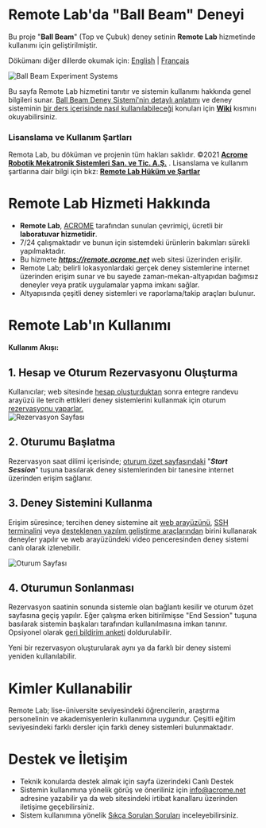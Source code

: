 # Remote Lab'da "Ball Beam" Deneyi 
Bu proje "**Ball Beam**" (Top ve Çubuk) deney setinin **Remote Lab** hizmetinde kullanımı için geliştirilmiştir.

Dökümanı diğer dillerde okumak için:  [English](https://github.com/candancaner/ball-beam/blob/main/README.md)  |  [Français](https://github.com/candancaner/ball-beam/blob/main/lang/french/ReadMe.md/)

![Ball Beam Experiment Systems](https://github.com/candancaner/ball-beam/raw/main/images/bb_remotelab.png)

Bu sayfa Remote Lab hizmetini tanıtır ve sistemin kullanımı hakkında genel bilgileri sunar. [Ball Beam Deney Sistemi'nin detaylı anlatımı](https://github.com/candancaner/ball-beam/wiki/T%C3%BCrk%C3%A7e:-Ball-Beam-Deney-Sistemi-Bilgileri) ve deney sisteminin [bir ders içerisinde nasıl kullanılabileceği](https://github.com/candancaner/ball-beam/wiki/T%C3%BCrk%C3%A7e:-Ball-Beam-Deney-Sisteminin-Ders-%C4%B0%C3%A7erisinde-Kullan%C4%B1lmas%C4%B1) konuları için [**Wiki**](https://github.com/candancaner/ball-beam/wiki) kısmını okuyabilirsiniz.

### Lisanslama ve Kullanım Şartları
Remota Lab, bu döküman ve projenin tüm hakları saklıdır. ©2021 [**Acrome Robotik Mekatronik Sistemleri San. ve Tic. A.Ş.**](https://www.acrome.net/) . Lisanslama ve kullanım şartlarına dair bilgi için bkz: [**Remote Lab Hüküm ve Şartlar**](https://remote.acrome.net/hukum-sartlar)

# Remote Lab Hizmeti Hakkında

 - **Remote Lab**, [ACROME](https://www.acrome.net/) tarafından sunulan çevrimiçi, ücretli bir **laboratuvar hizmetidir**. 
 - 7/24 çalışmaktadır ve bunun için sistemdeki ürünlerin bakımları sürekli yapılmaktadır.
 - Bu hizmete ***https://remote.acrome.net*** web sitesi üzerinden erişilir. 
 - Remote Lab; belirli lokasyonlardaki gerçek deney sistemlerine internet üzerinden erişim sunar ve bu sayede zaman-mekan-altyapıdan bağımsız deneyler veya pratik uygulamalar yapma imkanı sağlar.
 - Altyapısında çeşitli deney sistemleri ve raporlama/takip araçları bulunur. 

# Remote Lab'ın Kullanımı 

**Kullanım Akışı:**

## 1. Hesap ve Oturum Rezervasyonu Oluşturma
Kullanıcılar; web sitesinde [hesap oluşturduktan](https://github.com/candancaner/ball-beam/wiki/T%C3%BCrk%C3%A7e:-1_Nas%C4%B1l-Kullanabilirim?#11-kullan%C4%B1c%C4%B1-hesab%C4%B1-olu%C5%9Fturmak) sonra entegre randevu arayüzü ile tercih ettikleri deney sistemlerini kullanmak için oturum [rezervasyonu yaparlar.](https://github.com/candancaner/ball-beam/wiki/T%C3%BCrk%C3%A7e:-1_Nas%C4%B1l-Kullanabilirim?#12-deney-sistemini-kullanmak-i%C3%A7in-oturum-rezervasyonu-yapmak) 
<br>
![Rezervasyon Sayfası](https://github.com/candancaner/ball-beam/raw/main/images/BB_Booking.PNG)

## 2. Oturumu Başlatma
Rezervasyon saat dilimi içerisinde; [oturum özet sayfasındaki](https://github.com/candancaner/ball-beam/wiki/T%C3%BCrk%C3%A7e#13-rezervasyon-saatinde-oturumu-a%C3%A7mak) "***Start Session***" tuşuna basılarak deney sistemlerinden bir tanesine internet üzerinden erişim sağlanır. 

## 3. Deney Sistemini Kullanma
Erişim süresince; tercihen deney sistemine ait [web arayüzünü](https://github.com/candancaner/ball-beam/wiki/T%C3%BCrk%C3%A7e:-1_Nas%C4%B1l-Kullanabilirim?#142-oturum-ara-y%C3%BCz%C3%BCnde-deney-sistemi-kontrolleri), [SSH terminalini](https://github.com/candancaner/ball-beam/wiki/T%C3%BCrk%C3%A7e:-1_Nas%C4%B1l-Kullanabilirim?#21-cihaz-%C3%9Czerinde-uzaktan-yaz%C4%B1l%C4%B1m-geli%C5%9Ftirme) veya [desteklenen yazılım geliştirme araçlarından](https://github.com/candancaner/ball-beam/wiki/T%C3%BCrk%C3%A7e:-1_Nas%C4%B1l-Kullanabilirim?#2-desteklenen-yaz%C4%B1l%C4%B1m-geli%C5%9Ftirme-ara%C3%A7lar%C4%B1-nelerdir) birini kullanarak deneyler yapılır ve web arayüzündeki video penceresinden deney sistemi canlı olarak izlenebilir.

![Oturum Sayfası](https://github.com/candancaner/ball-beam/blob/main/images/BB_QDemoMode.PNG?raw=true)

## 4. Oturumun Sonlanması 
Rezervasyon saatinin sonunda sistemle olan bağlantı kesilir ve oturum özet sayfasına geçiş yapılır. Eğer çalışma erken bitirilmişse "End Session" tuşuna basılarak sistemin başkaları tarafından kullanılmasına imkan tanınır. Opsiyonel olarak [geri bildirim anketi](https://github.com/candancaner/ball-beam/wiki/T%C3%BCrk%C3%A7e:-Sorun-Giderme---Teknik-Destek---Geri-Bildirim) doldurulabilir.

Yeni bir rezervasyon oluşturularak aynı ya da farklı bir deney sistemi yeniden kullanılabilir.

# Kimler Kullanabilir
Remote Lab; lise-üniversite seviyesindeki öğrencilerin, araştırma personelinin ve akademisyenlerin kullanımına uygundur. Çeşitli eğitim seviyesindeki farklı dersler için farklı deney sistemleri bulunmaktadır.

# Destek ve İletişim

 - Teknik konularda destek almak için sayfa üzerindeki Canlı Destek 
 - Sistemin kullanımına yönelik görüş ve öneriliniz için [info@acrome.net](mailto:info@acrome.net)  adresine yazabilir ya da web sitesindeki irtibat kanallaru üzerinden iletişime geçebilirsiniz. 
 - Sistem kullanımına yönelik [Sıkça Sorulan Soruları](https://github.com/candancaner/ball-beam/wiki/T%C3%BCrk%C3%A7e:-Sorun-Giderme---Teknik-Destek---Geri-Bildirim#s%C4%B1k%C3%A7a-sorulan-sorular-sss) inceleyebilirsiniz.
